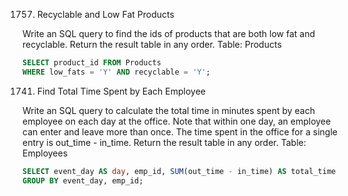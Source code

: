 1757. Recyclable and Low Fat Products

Write an SQL query to find the ids of products that are both low fat and recyclable. Return the result table in any order. Table: Products

```sql
SELECT product_id FROM Products
WHERE low_fats = 'Y' AND recyclable = 'Y';
```

1741. Find Total Time Spent by Each Employee

Write an SQL query to calculate the total time in minutes spent by each employee on each day at the office. Note that within one day, an employee can enter and leave more than once. The time spent in the office for a single entry is out_time - in_time. Return the result table in any order. Table: Employees

```sql
SELECT event_day AS day, emp_id, SUM(out_time - in_time) AS total_time FROM Employees
GROUP BY event_day, emp_id;
```
